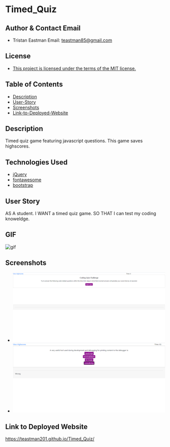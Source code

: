 # Timed_Quiz
## Author & Contact Email
* Tristan Eastman Email: teastman85@gmail.com

## License
* [This project is licensed under the terms of the MIT license.](LICENSE)

## Table of Contents
* [Description](#description)
* [User-Story](#user-story)
* [Screenshots](#screenshots)
* [Link-to-Deployed-Website](#link)

## Description
Timed quiz game featuring javascript questions. 
This game saves highscores.

## Technologies Used
* [jQuery](https://jquery.com/)
* [fontawesome](https://fontawesome.com/)
* [bootstrap](https://getbootstrap.com/)

## User Story
AS A student.
I WANT a timed quiz game.
SO THAT I can test my coding knoweldge.

## GIF 
![gif](https://media.giphy.com/media/H4zX9UeAMQInRf6XSn/giphy.gif)

## Screenshots
* <img src="./Assets/image.png" alt="desktop screenshot of timed quiz game start.">

* <img src="./Assets/image_1.png" alt="desktop screenshot of in-game.">

## Link to Deployed Website
https://teastman201.github.io/Timed_Quiz/
